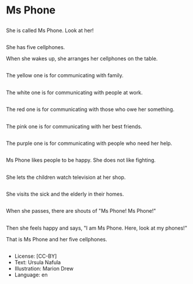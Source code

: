# Ms Phone

##
She is called Ms Phone. Look at her!

##
She has five cellphones.

When she wakes up, she arranges her cellphones on the table.

##
The yellow one is for communicating with family.

##
The white one is for communicating with people at work.

##
The red one is for communicating with those who owe her something.

##
The pink one is for communicating with her best friends.

##
The purple one is for communicating with people who need her help.

##
Ms Phone likes people to be happy. She does not like fighting.

##
She lets the children watch television at her shop.

##
She visits the sick and the elderly in their homes.

##
When she passes, there are shouts of "Ms Phone! Ms Phone!"

##
Then she feels happy and says, "I am Ms Phone. Here, look at my phones!"

That is Ms Phone and her five cellphones.

##
* License: [CC-BY]
* Text: Ursula Nafula
* Illustration: Marion Drew
* Language: en
